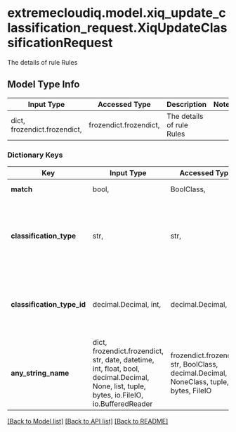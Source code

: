 # extremecloudiq.model.xiq_update_classification_request.XiqUpdateClassificationRequest

The details of rule Rules

## Model Type Info
Input Type | Accessed Type | Description | Notes
------------ | ------------- | ------------- | -------------
dict, frozendict.frozendict,  | frozendict.frozendict,  | The details of rule Rules | 

### Dictionary Keys
Key | Input Type | Accessed Type | Description | Notes
------------ | ------------- | ------------- | ------------- | -------------
**match** | bool,  | BoolClass,  | Contains or not contains) | 
**classification_type** | str,  | str,  | Classification type | must be one of ["CLASSIFICATION_TYPE_UNSPECIFIED", "CLASSIFICATION_TYPE_LOCATION", "CLASSIFICATION_TYPE_CLOUD_CONFIG_GROUP", "CLASSIFICATION_TYPE_IP_ADDRESS", "CLASSIFICATION_TYPE_IP_SUBNET", "CLASSIFICATION_TYPE_IP_RANGE", "UNRECOGNIZED", ] 
**classification_type_id** | decimal.Decimal, int,  | decimal.Decimal,  | The ID of location, cloud config group, IP address, IP subnet or IP range. | value must be a 64 bit integer
**any_string_name** | dict, frozendict.frozendict, str, date, datetime, int, float, bool, decimal.Decimal, None, list, tuple, bytes, io.FileIO, io.BufferedReader | frozendict.frozendict, str, BoolClass, decimal.Decimal, NoneClass, tuple, bytes, FileIO | any string name can be used but the value must be the correct type | [optional]

[[Back to Model list]](../../README.md#documentation-for-models) [[Back to API list]](../../README.md#documentation-for-api-endpoints) [[Back to README]](../../README.md)

